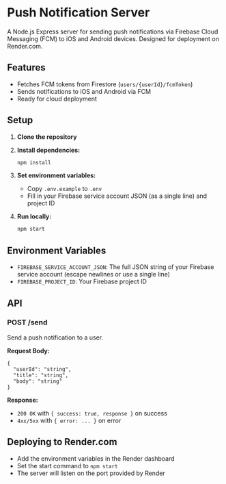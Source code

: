 # Push Notification Server

A Node.js Express server for sending push notifications via Firebase Cloud Messaging (FCM) to iOS and Android devices. Designed for deployment on Render.com.

## Features
- Fetches FCM tokens from Firestore (`users/{userId}/fcmToken`)
- Sends notifications to iOS and Android via FCM
- Ready for cloud deployment

## Setup

1. **Clone the repository**
2. **Install dependencies:**
   ```bash
   npm install
   ```
3. **Set environment variables:**
   - Copy `.env.example` to `.env`
   - Fill in your Firebase service account JSON (as a single line) and project ID

4. **Run locally:**
   ```bash
   npm start
   ```

## Environment Variables
- `FIREBASE_SERVICE_ACCOUNT_JSON`: The full JSON string of your Firebase service account (escape newlines or use a single line)
- `FIREBASE_PROJECT_ID`: Your Firebase project ID

## API
### POST /send
Send a push notification to a user.

**Request Body:**
```
{
  "userId": "string",
  "title": "string",
  "body": "string"
}
```

**Response:**
- `200 OK` with `{ success: true, response }` on success
- `4xx/5xx` with `{ error: ... }` on error

## Deploying to Render.com
- Add the environment variables in the Render dashboard
- Set the start command to `npm start`
- The server will listen on the port provided by Render 